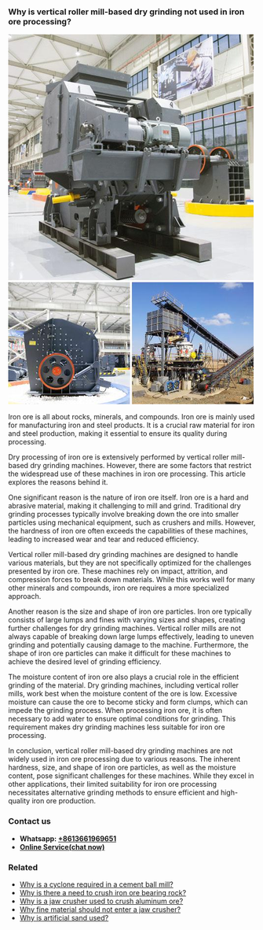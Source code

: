 <h3>Why is vertical roller mill-based dry grinding not used in iron ore processing?</h3><img src='1701671444.jpg' alt=''><p>Iron ore is all about rocks, minerals, and compounds. Iron ore is mainly used for manufacturing iron and steel products. It is a crucial raw material for iron and steel production, making it essential to ensure its quality during processing.</p><p>Dry processing of iron ore is extensively performed by vertical roller mill-based dry grinding machines. However, there are some factors that restrict the widespread use of these machines in iron ore processing. This article explores the reasons behind it.</p><p>One significant reason is the nature of iron ore itself. Iron ore is a hard and abrasive material, making it challenging to mill and grind. Traditional dry grinding processes typically involve breaking down the ore into smaller particles using mechanical equipment, such as crushers and mills. However, the hardness of iron ore often exceeds the capabilities of these machines, leading to increased wear and tear and reduced efficiency.</p><p>Vertical roller mill-based dry grinding machines are designed to handle various materials, but they are not specifically optimized for the challenges presented by iron ore. These machines rely on impact, attrition, and compression forces to break down materials. While this works well for many other minerals and compounds, iron ore requires a more specialized approach.</p><p>Another reason is the size and shape of iron ore particles. Iron ore typically consists of large lumps and fines with varying sizes and shapes, creating further challenges for dry grinding machines. Vertical roller mills are not always capable of breaking down large lumps effectively, leading to uneven grinding and potentially causing damage to the machine. Furthermore, the shape of iron ore particles can make it difficult for these machines to achieve the desired level of grinding efficiency.</p><p>The moisture content of iron ore also plays a crucial role in the efficient grinding of the material. Dry grinding machines, including vertical roller mills, work best when the moisture content of the ore is low. Excessive moisture can cause the ore to become sticky and form clumps, which can impede the grinding process. When processing iron ore, it is often necessary to add water to ensure optimal conditions for grinding. This requirement makes dry grinding machines less suitable for iron ore processing.</p><p>In conclusion, vertical roller mill-based dry grinding machines are not widely used in iron ore processing due to various reasons. The inherent hardness, size, and shape of iron ore particles, as well as the moisture content, pose significant challenges for these machines. While they excel in other applications, their limited suitability for iron ore processing necessitates alternative grinding methods to ensure efficient and high-quality iron ore production.</p><h3>Contact us</h3><ul><li><strong>Whatsapp:&nbsp;<a href="https://wa.me/8613661969651">+8613661969651</a></strong></li><li><a href="https://swt.shibang-china.com/?git&amp;zhl"><strong>Online Service(chat now)</strong></a></li></ul><h3>Related</h3><ul><li><a href='Why%20is%20a%20cyclone%20required%20in%20a%20cement%20ball%20mill%3F.md'>Why is a cyclone required in a cement ball mill?</a></li><li><a href='Why%20is%20there%20a%20need%20to%20crush%20iron%20ore%20bearing%20rock%3F.md'>Why is there a need to crush iron ore bearing rock?</a></li><li><a href='Why%20is%20a%20jaw%20crusher%20used%20to%20crush%20aluminum%20ore%3F.md'>Why is a jaw crusher used to crush aluminum ore?</a></li><li><a href='Why%20fine%20material%20should%20not%20enter%20a%20jaw%20crusher%3F.md'>Why fine material should not enter a jaw crusher?</a></li><li><a href='Why%20is%20artificial%20sand%20used%3F.md'>Why is artificial sand used?</a></li></ul>